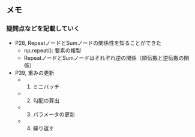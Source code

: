 ## メモ
### 疑問点などを記載していく
- P28, RepeatノードとSumノードの関係性を知ることができた
    - np.repeat(): 要素の複製
    - RepeatノードとSumノードはそれぞれ逆の関係（順伝搬と逆伝搬の関係）
- P39, 重みの更新
    - 1. ミニバッチ
    - 2. 勾配の算出
    - 3. パラメータの更新
    - 4. 繰り返す
